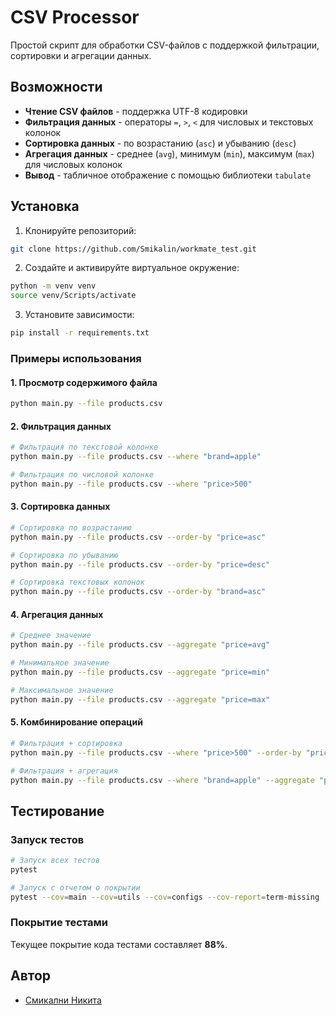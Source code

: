 # CSV Processor

Простой скрипт для обработки CSV-файлов с поддержкой фильтрации, сортировки и агрегации данных.

## Возможности

- **Чтение CSV файлов** - поддержка UTF-8 кодировки
- **Фильтрация данных** - операторы `=`, `>`, `<` для числовых и текстовых колонок
- **Сортировка данных** - по возрастанию (`asc`) и убыванию (`desc`)
- **Агрегация данных** - среднее (`avg`), минимум (`min`), максимум (`max`) для числовых колонок
- **Вывод** - табличное отображение с помощью библиотеки `tabulate`

## Установка

1. Клонируйте репозиторий:
```bash
git clone https://github.com/Smikalin/workmate_test.git
```

2. Создайте и активируйте виртуальное окружение:
```bash
python -m venv venv
source venv/Scripts/activate
```

3. Установите зависимости:
```bash
pip install -r requirements.txt
```

### Примеры использования

#### 1. Просмотр содержимого файла
```bash
python main.py --file products.csv
```

#### 2. Фильтрация данных
```bash
# Фильтрация по текстовой колонке
python main.py --file products.csv --where "brand=apple"

# Фильтрация по числовой колонке
python main.py --file products.csv --where "price>500"
```

#### 3. Сортировка данных
```bash
# Сортировка по возрастанию
python main.py --file products.csv --order-by "price=asc"

# Сортировка по убыванию
python main.py --file products.csv --order-by "price=desc"

# Сортировка текстовых колонок
python main.py --file products.csv --order-by "brand=asc"
```

#### 4. Агрегация данных
```bash
# Среднее значение
python main.py --file products.csv --aggregate "price=avg"

# Минимальное значение
python main.py --file products.csv --aggregate "price=min"

# Максимальное значение
python main.py --file products.csv --aggregate "price=max"
```

#### 5. Комбинирование операций
```bash
# Фильтрация + сортировка
python main.py --file products.csv --where "price>500" --order-by "price=desc"

# Фильтрация + агрегация
python main.py --file products.csv --where "brand=apple" --aggregate "price=avg"
```

## Тестирование

### Запуск тестов
```bash
# Запуск всех тестов
pytest

# Запуск с отчетом о покрытии
pytest --cov=main --cov=utils --cov=configs --cov-report=term-missing
```

### Покрытие тестами
Текущее покрытие кода тестами составляет **88%**.


## Автор

- [Смикални Никита](https://github.com/Smikalin)
